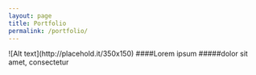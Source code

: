 ```yaml
---
layout: page
title: Portfolio
permalink: /portfolio/
---
```



<section class="portfolio-item">
![Alt text](http://placehold.it/350x150)
####Lorem ipsum
#####dolor sit amet, consectetur
</section>
